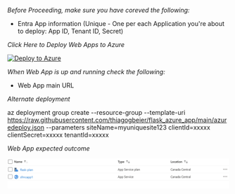 _Before Proceeding, make sure you have coreved the following:_

- Entra App information (Unique - One per each Application you're about to deploy: App ID, Tenant ID, Secret)

_Click Here to Deploy Web Apps to Azure_

[![Deploy to Azure](https://aka.ms/deploytoazurebutton)](https://portal.azure.com/#create/Microsoft.Template/uri/https%3A%2F%2Fraw.githubusercontent.com%2Fthiagogbeier%2Fflask_azure_app%2Fmain%2Fazuredeploy.json)

_When Web App is up and running check the following:_

- Web App main URL

_Alternate deployment_

az deployment group create --resource-group <resource-group-name> --template-uri https://raw.githubusercontent.com/thiagogbeier/flask_azure_app/main/azuredeploy.json --parameters siteName=myuniquesite123 clientId=xxxxx clientSecret=xxxxx tenantId=xxxxx

_Web App expected outcome_

![Alt text](webappservice-image1.png "Azure web apps when completed")
